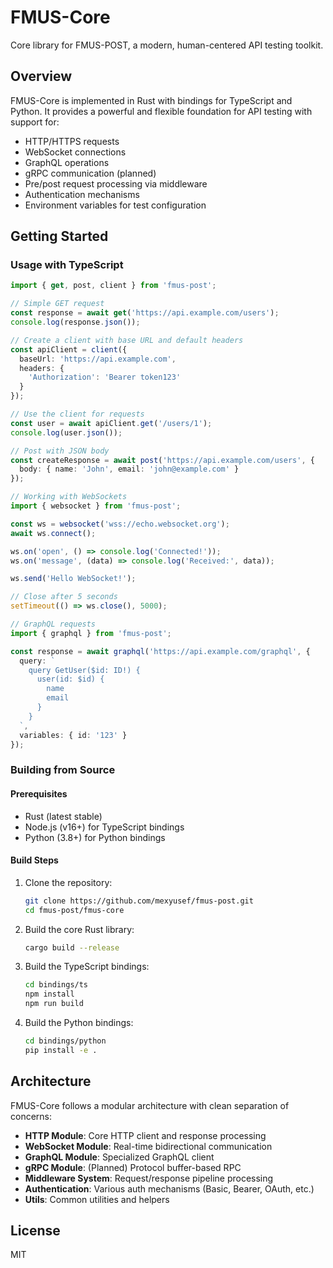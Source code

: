 # FMUS-Core

Core library for FMUS-POST, a modern, human-centered API testing toolkit.

## Overview

FMUS-Core is implemented in Rust with bindings for TypeScript and Python. It provides a powerful and flexible foundation for API testing with support for:

- HTTP/HTTPS requests
- WebSocket connections
- GraphQL operations
- gRPC communication (planned)
- Pre/post request processing via middleware
- Authentication mechanisms
- Environment variables for test configuration

## Getting Started

### Usage with TypeScript

```typescript
import { get, post, client } from 'fmus-post';

// Simple GET request
const response = await get('https://api.example.com/users');
console.log(response.json());

// Create a client with base URL and default headers
const apiClient = client({
  baseUrl: 'https://api.example.com',
  headers: {
    'Authorization': 'Bearer token123'
  }
});

// Use the client for requests
const user = await apiClient.get('/users/1');
console.log(user.json());

// Post with JSON body
const createResponse = await post('https://api.example.com/users', {
  body: { name: 'John', email: 'john@example.com' }
});

// Working with WebSockets
import { websocket } from 'fmus-post';

const ws = websocket('wss://echo.websocket.org');
await ws.connect();

ws.on('open', () => console.log('Connected!'));
ws.on('message', (data) => console.log('Received:', data));

ws.send('Hello WebSocket!');

// Close after 5 seconds
setTimeout(() => ws.close(), 5000);

// GraphQL requests
import { graphql } from 'fmus-post';

const response = await graphql('https://api.example.com/graphql', {
  query: `
    query GetUser($id: ID!) {
      user(id: $id) {
        name
        email
      }
    }
  `,
  variables: { id: '123' }
});
```

### Building from Source

#### Prerequisites

- Rust (latest stable)
- Node.js (v16+) for TypeScript bindings
- Python (3.8+) for Python bindings

#### Build Steps

1. Clone the repository:
   ```bash
   git clone https://github.com/mexyusef/fmus-post.git
   cd fmus-post/fmus-core
   ```

2. Build the core Rust library:
   ```bash
   cargo build --release
   ```

3. Build the TypeScript bindings:
   ```bash
   cd bindings/ts
   npm install
   npm run build
   ```

4. Build the Python bindings:
   ```bash
   cd bindings/python
   pip install -e .
   ```

## Architecture

FMUS-Core follows a modular architecture with clean separation of concerns:

- **HTTP Module**: Core HTTP client and response processing
- **WebSocket Module**: Real-time bidirectional communication
- **GraphQL Module**: Specialized GraphQL client
- **gRPC Module**: (Planned) Protocol buffer-based RPC
- **Middleware System**: Request/response pipeline processing
- **Authentication**: Various auth mechanisms (Basic, Bearer, OAuth, etc.)
- **Utils**: Common utilities and helpers

## License

MIT
